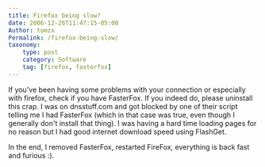 ```yaml
---
title: Firefox being slow?
date: 2006-12-26T11:47:15-05:00
Author: tomzx
Permalink: /firefox-being-slow/
taxonomy:
    type: post
    category: Software
    tag: [firefox, fasterfox]
---
```


If you've been having some problems with your connection or especially with firefox, check if you have FasterFox. If you indeed do, please uninstall this crap. I was on dnsstuff.com and got blocked by one of their script telling me I had FasterFox (which in that case was true, even though I generally don't install that thing). I was having a hard time loading pages for no reason but I had good internet download speed using FlashGet.

In the end, I removed FasterFox, restarted FireFox, everything is back fast and furious :).
